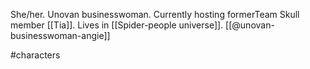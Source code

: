 She/her. Unovan businesswoman. Currently hosting formerTeam Skull member [[Tia]]. Lives in [[Spider-people universe]]. [[@unovan-businesswoman-angie]]

#characters 